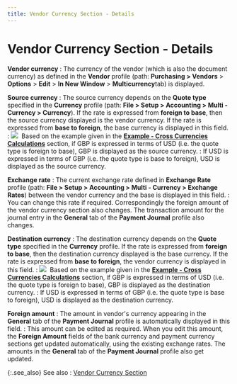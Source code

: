 ```yaml
---
title: Vendor Currency Section - Details
---
```


# Vendor Currency Section - Details


**Vendor currency**
: The currency of the vendor (which is also the document  currency) as defined in the **Vendor**  profile (path: **Purchasing &gt; Vendors**  > **Options** > **Edit** > **In New Window** >  **Multicurrency**tab) is displayed.


**Source currency**
: The source currency depends on the **Quote 
 type** specified in the **Currency**  profile (path: **File &gt; Setup &gt; Accounting 
 &gt; Multi - Currency &gt; Currency**). If the rate is expressed  from **foreign to base**, then the  source currency displayed is the vendor currency. If the rate is expressed  from **base to foreign**, the base  currency is displayed in this field.
: ![]({{site.acc_baseurl}}/img/example.gif)  Based  on the example given in the [**Example - Cross Currencies Calculations**]({{site.acc_baseurl}}/misc/example_cross_currency_calculations.html)  section, if GBP is expressed in terms of USD (i.e. the quote type is foreign  to base), GBP is displayed as the source currency.
: If USD is expressed in terms of GBP (i.e.  the quote type is base to foreign), USD is displayed as the source currency.


**Exchange rate**
: The current exchange rate defined in **Exchange 
 Rate** profile (path: **File &gt; 
 Setup &gt; Accounting &gt; Multi - Currency &gt; Exchange Rates**)  between the vendor currency and the base is displayed in this field.
: You can change this rate if required. Correspondingly  the foreign amount of the vendor currency section also changes. The transaction  amount for the journal entry in the **General**  tab of the **Payment Journal** profile  also changes.


**Destination currency**
: The destination currency depends on the **Quote 
 type** specified in the **Currency** profile. If the rate is expressed from **foreign 
 to base**, then the destination currency displayed is the base currency.  If the rate is expressed from **base to 
 foreign**, the vendor currency is displayed in this field.
: ![]({{site.acc_baseurl}}/img/example.gif)  Based  on the example given in the [**Example - Cross Currencies Calculations**]({{site.acc_baseurl}}/misc/example_cross_currency_calculations.html)  section, if GBP is expressed in terms of USD (i.e. the quote type is foreign  to base), GBP is displayed as the destination currency.
: If USD is expressed in terms of GBP (i.e.  the quote type is base to foreign), USD is displayed as the destination  currency.


**Foreign amount**
: The amount in vendor's currency appearing in the  **General** tab of the **Payment 
 Journal** profile is automatically displayed in this field.
: This amount can be edited as required. When you  edit this amount, the **Foreign Amount**  fields of the bank currency and payment currency sections get updated  automatically, using the existing exchange rates. The amounts in the **General** tab of the **Payment 
 Journal** profile also get updated.


{:.see_also}
See also
: [Vendor  Currency Section]({{site.acc_baseurl}}/misc/vendor_currency_section_step_by_step_payment_journal.html)
